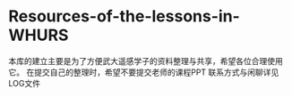 # Resources-of-the-lessons-in-WHURS
本库的建立主要是为了方便武大遥感学子的资料整理与共享，希望各位合理使用它。
在提交自己的整理时，希望不要提交老师的课程PPT
联系方式与闲聊详见LOG文件
